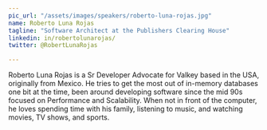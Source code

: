 ```yaml
---
pic_url: "/assets/images/speakers/roberto-luna-rojas.jpg"
name: Roberto Luna Rojas
tagline: "Software Architect at the Publishers Clearing House"
linkedin: in/robertolunarojas/
twitter: @RobertLunaRojas

---
```

Roberto Luna Rojas is a Sr Developer Advocate for Valkey based in the USA, originally from Mexico. He tries to get the most out of in-memory databases one bit at the time, been around developing software since the mid 90s focused on Performance and Scalability. When not in front of the computer, he loves spending time with his family, listening to music, and watching movies, TV shows, and sports.
